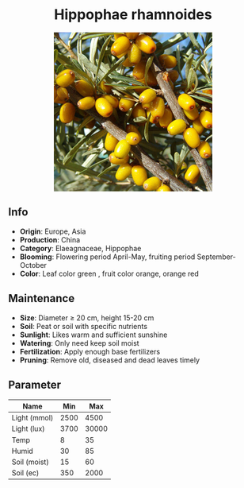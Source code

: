 <h1 align='center'>Hippophae rhamnoides</h1>
<p align="center">
    <img 
        align='center'
        width='320'
        src="../images/hippophae rhamnoides.png" 
        alt='Hippophae rhamnoides' />
</p>

## Info

 - **Origin**: Europe, Asia
 - **Production**: China
 - **Category**: Elaeagnaceae, Hippophae
 - **Blooming**: Flowering period April-May, fruiting period September-October
 - **Color**: Leaf color green , fruit color orange, orange red

## Maintenance

 - **Size**: Diameter ≥ 20 cm, height 15-20 cm
 - **Soil**: Peat or soil with specific nutrients
 - **Sunlight**: Likes warm and sufficient sunshine
 - **Watering**: Only need keep soil moist
 - **Fertilization**: Apply enough base fertilizers
 - **Pruning**: Remove old, diseased and dead leaves timely

## Parameter

| Name         | Min  | Max   |
|--------------|------|-------|
| Light (mmol) | 2500 | 4500  |
| Light (lux)  | 3700 | 30000 |
| Temp         | 8    | 35    |
| Humid        | 30   | 85    |
| Soil (moist) | 15   | 60    |
| Soil (ec)    | 350  | 2000  |